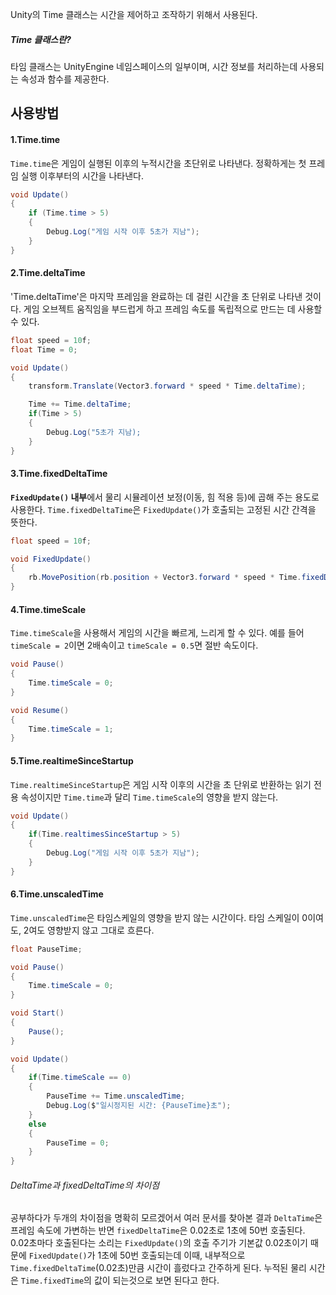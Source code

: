 Unity의 Time 클래스는 시간을 제어하고 조작하기 위해서 사용된다.

##### Time 클래스란?
타임 클래스는 UnityEngine 네임스페이스의 일부이며, 시간 정보를 처리하는데 사용되는
속성과 함수를 제공한다.


## 사용방법

#### 1.Time.time
`Time.time`은 게임이 실행된 이후의 누적시간을 초단위로 나타낸다.
정확하게는 첫 프레임 실행 이후부터의 시간을 나타낸다.
```csharp
void Update()
{
    if (Time.time > 5)
    {
        Debug.Log("게임 시작 이후 5초가 지남");
    }
}
```


#### 2.Time.deltaTime
'Time.deltaTime'은 마지막 프레임을 완료하는 데 걸린 시간을 초 단위로 나타낸 것이다. 게임 오브젝트 움직임을 부드럽게 하고 프레임 속도를 독립적으로 만드는 데 사용할 수 있다.
```csharp
float speed = 10f;
float Time = 0;

void Update()
{
    transform.Translate(Vector3.forward * speed * Time.deltaTime);

	Time += Time.deltaTime;
	if(Time > 5)
	{
		Debug.Log("5초가 지남);
	}
}

```

#### 3.Time.fixedDeltaTime
**`FixedUpdate()` 내부**에서 물리 시뮬레이션 보정(이동, 힘 적용 등)에 곱해 주는 용도로 사용한다.
`Time.fixedDeltaTime`은 `FixedUpdate()`가 호출되는 고정된 시간 간격을 뜻한다.
```csharp
float speed = 10f;

void FixedUpdate()
{
    rb.MovePosition(rb.position + Vector3.forward * speed * Time.fixedDeltaTime);
}
```


#### 4.Time.timeScale
`Time.timeScale`을 사용해서 게임의 시간을 빠르게, 느리게 할 수 있다.
예를 들어 `timeScale = 2`이면 2배속이고 `timeScale = 0.5`면 절반 속도이다.
```csharp
void Pause()
{
	Time.timeScale = 0;
}

void Resume()
{
	Time.timeScale = 1;
}
```


#### 5.Time.realtimeSinceStartup
`Time.realtimeSinceStartup`은 게임 시작 이후의 시간을 초 단위로 반환하는 읽기 전용 속성이지만 `Time.time`과 달리 `Time.timeScale`의 영향을 받지 않는다.
```csharp
void Update()
{
	if(Time.realtimesSinceStartup > 5)
	{
		Debug.Log("게임 시작 이후 5초가 지남");
	}
}
```


#### 6.Time.unscaledTime
`Time.unscaledTime`은 타임스케일의 영향을 받지 않는 시간이다.
타임 스케일이 0이여도, 2여도 영향받지 않고 그대로 흐른다.
```csharp
float PauseTime;

void Pause()
{
	Time.timeScale = 0;
}

void Start()
{
	Pause();
}

void Update()
{
	if(Time.timeScale == 0)
	{
		PauseTime += Time.unscaledTime;
		Debug.Log($"일시정지된 시간: {PauseTime}초");
	}
	else
	{
		PauseTime = 0;
	}
}
```





###### DeltaTime과 fixedDeltaTime의 차이점
공부하다가 두개의 차이점을 명확히 모르겠어서 여러 문서를 찾아본 결과
`DeltaTime`은 프레임 속도에 가변하는 반면 `fixedDeltaTime`은 0.02초로 1초에 50번 호출된다.
0.02초마다 호출된다는 소리는 `FixedUpdate()`의 호출 주기가 기본값 0.02초이기 때문에 
`FixedUpdate()`가 1초에 50번 호출되는데 이때, 내부적으로 `Time.fixedDeltaTime`(0.02초)만큼 시간이 흘렀다고 간주하게 된다. 누적된 물리 시간은 `Time.fixedTime`의 값이 되는것으로 보면 된다고 한다.

